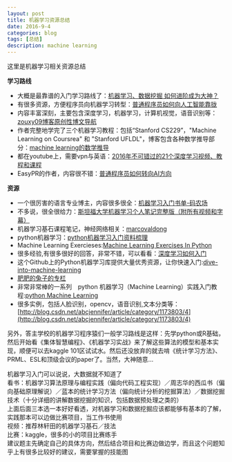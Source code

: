 ```yaml
---
layout: post
title: 机器学习资源总结 
date: 2016-9-4
categories: blog
tags: [总结]
description: machine learning 
---
```


这里是机器学习相关资源总结           


**学习路线**     

- 大概是最靠谱的入门学习路线了：[机器学习、数据挖掘 如何进阶成为大神？](https://www.zhihu.com/question/37256015/answer/85198013?from=profile_answer_card)
- 有很多资源，方便程序员向机器学习转型：[普通程序员如何向人工智能靠拢](https://www.zhihu.com/question/51039416)
- 内容丰富深刻，主要包含深度学习，机器学习，计算机视觉，语音识别等：[zouxy09博客原创性博文导航](http://blog.csdn.net/zouxy09/article/details/14222605)
- 作者完整地学完了三个机器学习教程：包括“Stanford CS229”，"Machine Learning on Coursrea" 和 "Stanford UFLDL"，博客包含各种数学推导部分：[machine learning的数学推导](https://my.oschina.net/findbill/blog/541143)
- 都在youtube上，需要vpn与英语：[2016年不可错过的21个深度学习视频、教程和课程](https://zhuanlan.zhihu.com/p/24362823)
- EasyPR的作者，内容很不错：[普通程序员如何转向AI方向](http://www.cnblogs.com/subconscious/p/6240151.html)

**资源**

- 一个很厉害的语言专业博主，内容很多很全：[机器学习入门书单-码农场](http://www.hankcs.com/ml/machine-learning-entry-list.html)
- 不多说，很全很给力：[斯坦福大学机器学习个人笔记完整版（附所有视频和字幕）](http://mooc.guokr.com/note/16274/?page=5#comments)
- 机器学习基石课程笔记，神经网络相关：[marcovaldong](http://marcovaldong.github.io/categories/Machine-Learning/page/3/)
- python机器学习：[python机器学习入门资料梳理](https://michaelxiang.me/2015/12/16/python-machine-learning-list/)
- Machine Learning Exercieses:[Machine Learning Exercises In Python](http://www.johnwittenauer.net/machine-learning-exercises-in-python-part-1/)
- 很多经验,有很多很好的回答，非常不错，可以看看：[深度学习如何入门](https://www.zhihu.com/question/26006703)
- 这个Github上的Python机器学习库提供大量优秀资源，让你快速入门:[dive-into-machine-learning](https://github.com/hangtwenty/dive-into-machine-learning)
- [肥肥的兔子的专栏](https://segmentfault.com/u/feifeidetuzi/articles)
- 非常非常棒的一系列　python 机器学习（Machine Learning）实践入门教程:[python Machine Learning](http://www.johnwittenauer.net/machine-learning-exercises-in-python-part-1/)
- 很多实例，包括人脸识别，opencv，语音识别,文本分类等：[http://blog.csdn.net/abcjennifer/article/category/1173803/4](http://blog.csdn.net/abcjennifer/article/category/1173803/4)


另外，答主学校的机器学习程序猿们一般学习路线是这样：先学python或R基础，然后开始看《集体智慧编程》、《机器学习实战》来了解这些算法的模型和基本实现，顺便可以去kaggle 101区试试水。然后还没放弃的就去啃《统计学习方法》、PRML、ESL和顶级会议的paper了。当然，大神随意...

机器学习入门可以说说，大数据就不知道了                                  
看书：机器学习算法原理与编程实践（偏向代码工程实现）／周志华的西瓜书（偏向基础原理解说）／蓝本的统计学习方法（偏向统计分析的挖掘算法）／数据挖掘技术（十分详细的讲解数据挖掘的知识，包括数据预处理之类的）          
上面后面三本选一本好好看透，对机器学习和数据挖掘应该都能够有基本的了解，实践那本可以边做比赛项目，当工作书使用           
视频：推荐林轩田的机器学习基石／技法                        
比赛：kaggle，很多的小的项目比赛练手                                 
建议题主先确定自己的具体方向，然后结合项目和比赛边做边学，而且这个问题知乎上有很多比较好的建议，需要掌握的技能图       

